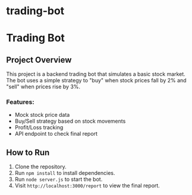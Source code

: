 # trading-bot
# Trading Bot

## Project Overview

This project is a backend trading bot that simulates a basic stock market. The bot uses a simple strategy to "buy" when stock prices fall by 2% and "sell" when prices rise by 3%.

### Features:
- Mock stock price data
- Buy/Sell strategy based on stock movements
- Profit/Loss tracking
- API endpoint to check final report

## How to Run

1. Clone the repository.
2. Run `npm install` to install dependencies.
3. Run `node server.js` to start the bot.
4. Visit `http://localhost:3000/report` to view the final report.


